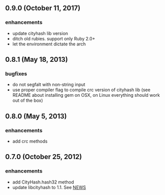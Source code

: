 ## 0.9.0 (October 11, 2017) ##

### enhancements
  * update cityhash lib version
  * ditch old rubies. support only Ruby 2.0+
  * let the environment dictate the arch

## 0.8.1 (May 18, 2013) ##

### bugfixes
  * do not segfalt with non-string input
  * use proper compiler flag to compile crc version of cityhash lib (see README about installing gem on OSX,
  on Linux everything should work out of the box)

## 0.8.0 (May 5, 2013) ##

### enhancements
  * add crc methods

## 0.7.0 (October 25, 2012) ##

### enhancements
  * add CityHash.hash32 method
  * update libcityhash to 1.1. See [NEWS](http://code.google.com/p/cityhash/source/browse/trunk/NEWS)

